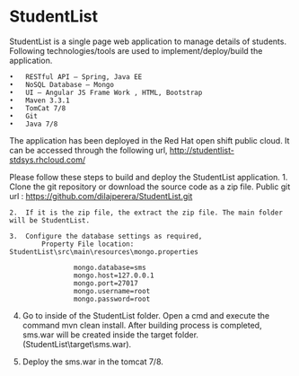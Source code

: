 # StudentList

StudentList is a single page web application to manage details of students. Following technologies/tools are used to implement/deploy/build the application.

	•	RESTful API – Spring, Java EE
	•	NoSQL Database – Mongo 
	•	UI – Angular JS Frame Work , HTML, Bootstrap 
	•	Maven 3.3.1
	•	TomCat 7/8
	•	Git
	•	Java 7/8 
	
The application has been deployed in the Red Hat open shift public cloud. It can be accessed through the following url,
	http://studentlist-stdsys.rhcloud.com/

Please follow these steps to build and deploy the StudentList application.
	1.	Clone the git repository or download the source code as a zip file.
			Public git url  :  https://github.com/dilajperera/StudentList.git

	2.	If it is the zip file, the extract the zip file. The main folder will be StudentList.

	3.	Configure the database settings as required, 
			Property File location: StudentList\src\main\resources\mongo.properties

					mongo.database=sms
					mongo.host=127.0.0.1
					mongo.port=27017
					mongo.username=root
					mongo.password=root

4.	Go to inside of the StudentList folder. Open a cmd and execute the command mvn clean install. After building process 	is completed, sms.war will be created inside the target folder. (StudentList\target\sms.war).

5.	Deploy the sms.war in the tomcat 7/8.

